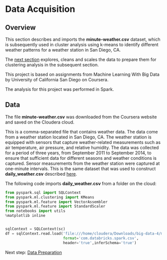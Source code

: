 # Data Acquisition

## Overview

This section describes and imports the **minute-weather.csv** dataset, which is subsequently used in cluster analysis using k-means to identify different weather patterns for a weather station in San Diego, CA.

The [next section](https://eagronin.github.io/weather-clustering-spark-prepare/) explores, cleans and scales the data to prepare them for clustering analysis in the subsequent section.

This project is based on assignments from Machine Learning With Big Data by University of California San Diego on Coursera.

The analysis for this project was performed in Spark.

## Data

The file **minute-weather.csv** was downloaded from the Coursera website and saved on the Cloudera cloud.

This is a comma-separated file that contains weather data. The data come from a weather station located in San Diego, CA. The weather station is equipped with sensors that capture weather-related measurements such as air temperature, air pressure, and relative humidity. The data was collected for a period of three years, from September 2011 to September 2014, to ensure that sufficient data for different seasons and weather conditions is captured.  Sensor measurements from the weather station were captured at one-minute intervals.  This is the same dataset that was used to construct **daily_weather.csv** described [here](https://eagronin.github.io/weather-classification-spark-acquire/).

The following code imports **daily_weather.csv** from a folder on the cloud:

```python
from pyspark.sql import SQLContext
from pyspark.ml.clustering import KMeans
from pyspark.ml.feature import VectorAssembler
from pyspark.ml.feature import StandardScaler
from notebooks import utils
%matplotlib inline


sqlContext = SQLContext(sc)
df = sqlContext.read.load('file:///home/cloudera/Downloads/big-data-4/minute_weather.csv', 
                          format='com.databricks.spark.csv', 
                          header='true',inferSchema='true')
```                          

Next step: [Data Preparation](https://eagronin.github.io/weather-clustering-spark-prepare/)
